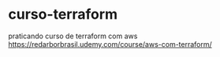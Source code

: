 # curso-terraform
praticando curso de terraform com aws https://redarborbrasil.udemy.com/course/aws-com-terraform/
